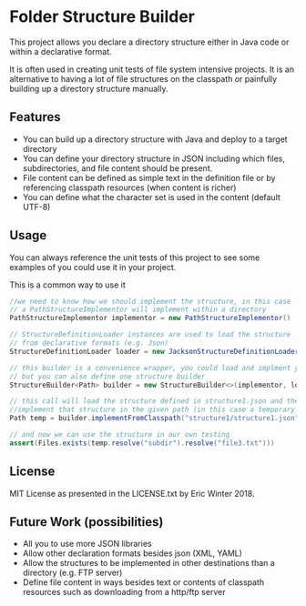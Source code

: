 # Folder Structure Builder
This project allows you declare a directory structure either in Java code or
within a declarative format.

It is often used in creating unit tests of file system intensive projects.
It is an alternative to having a lot of file structures on the classpath or
painfully building up a directory structure manually.   

## Features
  * You can build up a directory structure with Java and deploy to a target directory
  * You can define your directory structure in JSON including which files,
    subdirectories, and file content should be present.
  * File content can be defined as simple text in the definition file or 
    by referencing classpath resources (when content is richer)
  * You can define what the character set is used in the content (default UTF-8)

## Usage
You can always reference the unit tests of this project to see some examples
of you could use it in your project.

This is a common way to use it
```java
//we need to know how we should implement the structure, in this case
// a PathStructureImplementor will implement within a directory 
PathStructureImplementor implementor = new PathStructureImplementor()

// StructureDefinitionLoader instances are used to load the structure
// from declarative formats (e.g. Json)
StructureDefinitionLoader loader = new JacksonStructureDefinitionLoader()

// this builder is a convenience wrapper, you could load and implment yourself
// but you can also define one structure builder
StructureBuilder<Path> builder = new StructureBuilder<>(implementor, loader)

// this call will load the structure defined in structure1.json and then 
//implement that structure in the given path (in this case a temporary folder)
Path temp = builder.implementFromClasspath("structure1/structure1.json", temporaryFolder.newFolder().toPath())

// and now we can use the structure in our own testing
assert(Files.exists(temp.resolve("subdir").resolve("file3.txt")))
```

## License
MIT License as presented in the LICENSE.txt by Eric Winter 2018.

## Future Work (possibilities)
  * All you to use more JSON libraries
  * Allow other declaration formats besides json (XML, YAML)
  * Allow the structures to be implemented in other destinations
    than a directory (e.g. FTP server)
  * Define file content in ways besides text or contents of classpath
    resources such as downloading from a http/ftp server
